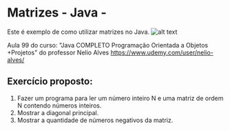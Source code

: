 # Matrizes - Java -
Este é exemplo de como utilizar matrizes no Java.
![alt text](https://s3.amazonaws.com/caelum-online-public/introducao-a-programacao-com-c-parte-3/matrizes.png)


Aula 99 do curso: "Java COMPLETO Programação Orientada a Objetos +Projetos" do professor Nelio Alves <https://www.udemy.com/user/nelio-alves/>


## Exercício proposto:
1. Fazer um programa para ler um número inteiro N e uma matriz de ordem N contendo números inteiros.
2. Mostrar a diagonal principal.
3. Mostrar a quantidade de números negativos da matriz.
